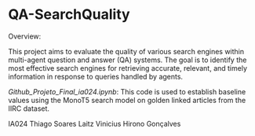 # QA-SearchQuality

Overview:

This project aims to evaluate the quality of various search engines within multi-agent question and answer (QA) systems. The goal is to identify the most effective search engines for retrieving accurate, relevant, and timely information in response to queries handled by agents.

*Github_Projeto_Final_ia024.ipynb*: This code is used to establish baseline values using the MonoT5 search model on golden linked articles from the IIRC dataset. 

IA024
Thiago Soares Laitz
Vinicius Hirono Gonçalves

